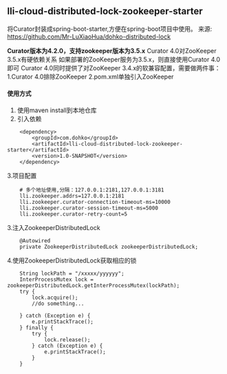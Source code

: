 
lli-cloud-distributed-lock-zookeeper-starter
---
将Curator封装成spring-boot-starter,方便在spring-boot项目中使用。
来源: https://github.com/Mr-LuXiaoHua/dohko-distributed-lock

**Curator版本为4.2.0，支持zookeeper版本为3.5.x**
Curator 4.0对ZooKeeper 3.5.x有硬依赖关系
如果部署的ZooKeeper服务为3.5.x，则直接使用Curator 4.0即可
Curator 4.0同时提供了对ZooKeeper 3.4.x的软兼容配置，需要做两件事：
1.Curator 4.0排除ZooKeeper
2.pom.xml单独引入ZooKeeper

#### 使用方式
1. 使用maven install到本地仓库
2. 引入依赖
```
    <dependency>
        <groupId>com.dohko</groupId>
        <artifactId>lli-cloud-distributed-lock-zookeeper-starter</artifactId>
        <version>1.0-SNAPSHOT</version>
    </dependency>
```
3.项目配置
```
    # 多个地址使用,分隔：127.0.0.1:2181,127.0.0.1:3181
    lli.zookeeper.addrs=127.0.0.1:2181
    lli.zookeeper.curator-connection-timeout-ms=10000
    lli.zookeeper.curator-session-timeout-ms=5000
    lli.zookeeper.curator-retry-count=5
```

3.注入ZookeeperDistributedLock
```
    @Autowired
    private ZookeeperDistributedLock zookeeperDistributedLock;
```

4.使用ZookeeperDistributedLock获取相应的锁
```
    String lockPath = "/xxxxx/yyyyyy";
    InterProcessMutex lock = zookeeperDistributedLock.getInterProcessMutex(lockPath);
    try {
        lock.acquire();
        //do something...
        
    } catch (Exception e) {
        e.printStackTrace();
    } finally {
        try {
            lock.release();
        } catch (Exception e) {
            e.printStackTrace();
        }
    }
```